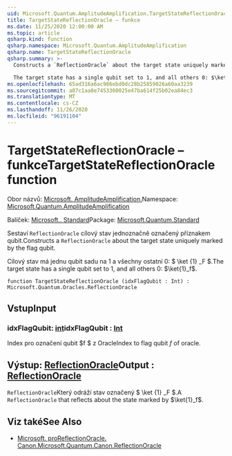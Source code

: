 ```yaml
---
uid: Microsoft.Quantum.AmplitudeAmplification.TargetStateReflectionOracle
title: TargetStateReflectionOracle – funkce
ms.date: 11/25/2020 12:00:00 AM
ms.topic: article
qsharp.kind: function
qsharp.namespace: Microsoft.Quantum.AmplitudeAmplification
qsharp.name: TargetStateReflectionOracle
qsharp.summary: >-
  Constructs a `ReflectionOracle` about the target state uniquely marked by the flag qubit.

  The target state has a single qubit set to 1, and all others 0: $\ket{1}_f$.
ms.openlocfilehash: 65ad316a6ac986ebd0dc28b25859026a60aa3239
ms.sourcegitcommit: a87c1aa8e7453360025e47ba614f25b02ea84ec3
ms.translationtype: MT
ms.contentlocale: cs-CZ
ms.lasthandoff: 11/26/2020
ms.locfileid: "96191104"
---
```

# <a name="targetstatereflectionoracle-function"></a><span data-ttu-id="a8b82-102">TargetStateReflectionOracle – funkce</span><span class="sxs-lookup"><span data-stu-id="a8b82-102">TargetStateReflectionOracle function</span></span>

<span data-ttu-id="a8b82-103">Obor názvů: [Microsoft. AmplitudeAmplification.](xref:Microsoft.Quantum.AmplitudeAmplification)</span><span class="sxs-lookup"><span data-stu-id="a8b82-103">Namespace: [Microsoft.Quantum.AmplitudeAmplification](xref:Microsoft.Quantum.AmplitudeAmplification)</span></span>

<span data-ttu-id="a8b82-104">Balíček: [Microsoft.. Standard](https://nuget.org/packages/Microsoft.Quantum.Standard)</span><span class="sxs-lookup"><span data-stu-id="a8b82-104">Package: [Microsoft.Quantum.Standard](https://nuget.org/packages/Microsoft.Quantum.Standard)</span></span>


<span data-ttu-id="a8b82-105">Sestaví `ReflectionOracle` cílový stav jednoznačně označený příznakem qubit.</span><span class="sxs-lookup"><span data-stu-id="a8b82-105">Constructs a `ReflectionOracle` about the target state uniquely marked by the flag qubit.</span></span>

<span data-ttu-id="a8b82-106">Cílový stav má jednu qubit sadu na 1 a všechny ostatní 0: $ \ket {1} _F $.</span><span class="sxs-lookup"><span data-stu-id="a8b82-106">The target state has a single qubit set to 1, and all others 0: $\ket{1}_f$.</span></span>

```qsharp
function TargetStateReflectionOracle (idxFlagQubit : Int) : Microsoft.Quantum.Oracles.ReflectionOracle
```


## <a name="input"></a><span data-ttu-id="a8b82-107">Vstup</span><span class="sxs-lookup"><span data-stu-id="a8b82-107">Input</span></span>

### <a name="idxflagqubit--int"></a><span data-ttu-id="a8b82-108">idxFlagQubit: [int](xref:microsoft.quantum.lang-ref.int)</span><span class="sxs-lookup"><span data-stu-id="a8b82-108">idxFlagQubit : [Int](xref:microsoft.quantum.lang-ref.int)</span></span>

<span data-ttu-id="a8b82-109">Index pro označení qubit $f $ z Oracle</span><span class="sxs-lookup"><span data-stu-id="a8b82-109">Index to flag qubit $f$ of oracle.</span></span>



## <a name="output--reflectionoracle"></a><span data-ttu-id="a8b82-110">Výstup: [ReflectionOracle](xref:Microsoft.Quantum.Oracles.ReflectionOracle)</span><span class="sxs-lookup"><span data-stu-id="a8b82-110">Output : [ReflectionOracle](xref:Microsoft.Quantum.Oracles.ReflectionOracle)</span></span>

<span data-ttu-id="a8b82-111">`ReflectionOracle`Který odráží stav označený $ \ket {1} _F $.</span><span class="sxs-lookup"><span data-stu-id="a8b82-111">A `ReflectionOracle` that reflects about the state marked by $\ket{1}_f$.</span></span>

## <a name="see-also"></a><span data-ttu-id="a8b82-112">Viz také</span><span class="sxs-lookup"><span data-stu-id="a8b82-112">See Also</span></span>

- [<span data-ttu-id="a8b82-113">Microsoft. proReflectionOracle. Canon.</span><span class="sxs-lookup"><span data-stu-id="a8b82-113">Microsoft.Quantum.Canon.ReflectionOracle</span></span>](xref:Microsoft.Quantum.Canon.ReflectionOracle)